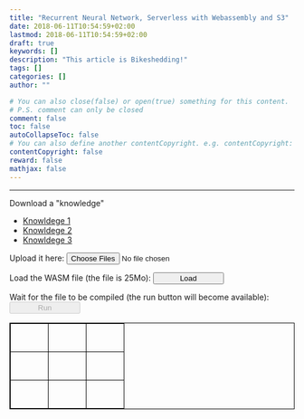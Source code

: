 ```yaml
---
title: "Recurrent Neural Network, Serverless with Webassembly and S3"
date: 2018-06-11T10:54:59+02:00
lastmod: 2018-06-11T10:54:59+02:00
draft: true
keywords: []
description: "This article is Bikeshedding!"
tags: []
categories: []
author: ""

# You can also close(false) or open(true) something for this content.
# P.S. comment can only be closed
comment: false
toc: false
autoCollapseToc: false
# You can also define another contentCopyright. e.g. contentCopyright: "This is another copyright."
contentCopyright: false
reward: false
mathjax: false
---
```


<!--more-->
----
<link rel="stylesheet" type="text/css" href="/css/extra.css">
<script src="/js/wasm_exec.js"></script>
<script src="/js/loader.js"></script>
Download a "knowledge"

* [Knowldege 1](/tictactoe/tictactoe1.bin)
* [Knowldege 2](/tictactoe/tictactoe2.bin)
* [Knowldege 3](/tictactoe/tictactoe3.bin)

Upload it here: <input type="file" id="knowledgeFile" multiple size="1" style="width:250px" accept=".bin">

Load the WASM file (the file is 25Mo): <button onClick="load();" id="loadButton" style="width:125px;">Load</button>

Wait for the file to be compiled (the run button will become available): <button onClick="run();" id="runButton" style="width:125px;" disabled>Run</button>


<center>
<table style="border:1px solid black;">
  <tr style="height: 50px; border:1px solid black;">
    <td style="text-align: center; vtext-align: middle; width: 50px; border:1px solid black;" id="ttt0"></td>
    <td style="text-align: center; vtext-align: middle; width: 50px; border:1px solid black;" id="ttt1"></td>
    <td style="text-align: center; vtext-align: middle; width: 50px; border:1px solid black;" id="ttt2"></td>
  </tr>
  <tr style="height: 50px; border:1px solid black;">
    <td style="text-align: center; vtext-align: middle; width: 50px; border:1px solid black;" id="ttt3"></td>
    <td style="text-align: center; vtext-align: middle; width: 50px; border:1px solid black;" id="ttt4"></td>
    <td style="text-align: center; vtext-align: middle; width: 50px; border:1px solid black;" id="ttt5"></td>
  </tr>
  <tr style="height: 50px; border:1px solid black;">
    <td style="text-align: center; vtext-align: middle; width: 50px; border:1px solid black;" id="ttt6"></td>
    <td style="text-align: center; vtext-align: middle; width: 50px; border:1px solid black;" id="ttt7"></td>
    <td style="text-align: center; vtext-align: middle; width: 50px; border:1px solid black;" id="ttt8"></td>
  </tr>
</table>
</center>

